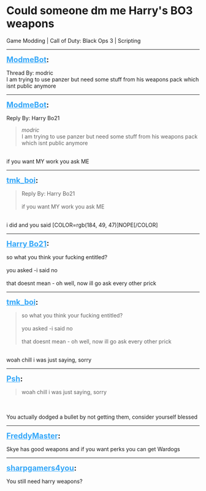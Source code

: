 # Could someone dm me Harry's BO3 weapons
Game Modding | Call of Duty: Black Ops 3 | Scripting

---
<strong style="font-size: 1.4em;"><span style="text-decoration: underline;text-decoration-color: #34a7f9;"><span style="color:#34a7f9;">ModmeBot</span></span>:</strong>

<p>Thread By: modric<br />I am trying to use panzer but need some stuff from his weapons pack which isnt public anymore</p>

---
<strong style="font-size: 1.4em;"><span style="text-decoration: underline;text-decoration-color: #34a7f9;"><span style="color:#34a7f9;">ModmeBot</span></span>:</strong>

<p>Reply By: Harry Bo21<br /><blockquote><em>modric</em><br />I am trying to use panzer but need some stuff from his weapons pack which isnt public anymore</blockquote><br />if you want MY work you ask ME</p>

---
<strong style="font-size: 1.4em;"><span style="text-decoration: underline;text-decoration-color: #34a7f9;"><span style="color:#34a7f9;">tmk_boi</span></span>:</strong>

<p><blockquote>Reply By: Harry Bo21<br /><br />if you want MY work you ask ME<br /></blockquote><br />i did and you said [COLOR=rgb(184, 49, 47)]NOPE[/COLOR]</p>

---
<strong style="font-size: 1.4em;"><span style="text-decoration: underline;text-decoration-color: #34a7f9;"><span style="color:#34a7f9;">Harry Bo21</span></span>:</strong>

<p>so what you think your fucking entitled?<br /><br />you asked -i said no<br /><br />that doesnt mean - oh well, now ill go ask every other prick</p>

---
<strong style="font-size: 1.4em;"><span style="text-decoration: underline;text-decoration-color: #34a7f9;"><span style="color:#34a7f9;">tmk_boi</span></span>:</strong>

<p><blockquote>so what you think your fucking entitled?<br /><br />you asked -i said no<br /><br />that doesnt mean - oh well, now ill go ask every other prick<br /></blockquote><br />woah chill i was just saying, sorry</p>

---
<strong style="font-size: 1.4em;"><span style="text-decoration: underline;text-decoration-color: #34a7f9;"><span style="color:#34a7f9;">Psh</span></span>:</strong>

<p><blockquote>woah chill i was just saying, sorry<br /></blockquote><br /><br />You actually dodged a bullet by not getting them, consider yourself blessed</p>

---
<strong style="font-size: 1.4em;"><span style="text-decoration: underline;text-decoration-color: #34a7f9;"><span style="color:#34a7f9;">FreddyMaster</span></span>:</strong>

<p>Skye has good weapons and if you want perks you can get Wardogs</p>

---
<strong style="font-size: 1.4em;"><span style="text-decoration: underline;text-decoration-color: #34a7f9;"><span style="color:#34a7f9;">sharpgamers4you</span></span>:</strong>

<p>You still need harry weapons?</p>
